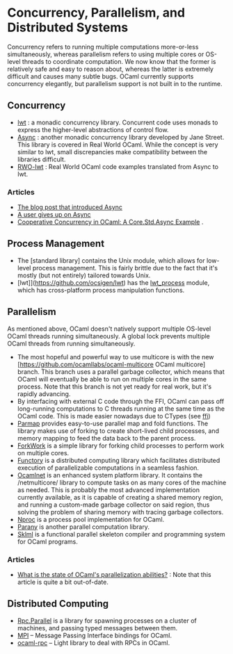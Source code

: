 # Concurrency, Parallelism, and Distributed Systems

Concurrency refers to running multiple computations more-or-less simultaneously, whereas parallelism refers to using multiple cores or OS-level threads to coordinate computation. We now know that the former is relatively safe and easy to reason about, whereas the latter is extremely difficult and causes many subtle bugs. OCaml currently supports concurrency elegantly, but parallelism support is not built in to the runtime.

## Concurrency

* [lwt](https://github.com/ocsigen/lwt) : a monadic concurrency library. Concurrent code uses monads to express the higher-level abstractions of control flow.
* [Async](https://github.com/janestreet/async) : another monadic concurrency library developed by Jane Street. This library is covered in Real World OCaml. While the concept is very similar to lwt, small discrepancies make compatibility between the libraries difficult.
* [RWO-lwt](https://github.com/dkim/rwo-lwt) : Real World OCaml code examples translated from Async to lwt.

### Articles

* [The blog post that introduced Async](https://blog.janestreet.com/announcing-async/)
* [A user gives up on Async](http://rgrinberg.com/posts/abandoning-async/)
* [Cooperative Concurrency in OCaml: A Core.Std.Async Example](http://philtomson.github.io/blog/2014/07/09/core-dot-async-example/) .

## Process Management

* The [standard library] contains the Unix module, which allows for low-level process management. This is fairly brittle due to the fact that it's mostly (but not entirely) tailored towards Unix.
* [lwt]](https://github.com/ocsigen/lwt) has the [lwt_process](https://ocsigen.org/lwt/3.2.1/api/Lwt_process) module, which has cross-platform process manipulation functions.

## Parallelism

As mentioned above, OCaml doesn't natively support multiple OS-level OCaml threads running simultaneously. A global lock prevents multiple OCaml threads from running simultaneously.

* The most hopeful and powerful way to use multicore is with the new [https://github.com/ocamllabs/ocaml-multicore OCaml multicore] branch. This branch uses a parallel garbage collector, which means that OCaml will eventually be able to run on multiple cores in the same process. Note that this branch is not yet ready for real work, but it's rapidly advancing.
* By interfacing with external C code through the FFI, OCaml can pass off long-running computations to C threads running at the same time as the OCaml code. This is made easier nowadays due to CTypes (see [ffi](ffi.md))
* [Parmap](http://rdicosmo.github.io/parmap/)  provides easy-to-use parallel map and fold functions. The library makes use of forking to create short-lived child processes, and memory mapping to feed the data back to the parent process.
* [ForkWork](https://github.com/mlin/forkwork)  is a simple library for forking child processes to perform work on multiple cores.
* [Functory](http://functory.lri.fr/About.html)  is a distributed computing library which facilitates distributed execution of parallelizable computations in a seamless fashion.
* [Ocamlnet](http://projects.camlcity.org/projects/ocamlnet.html)  is an enhanced system platform library. It contains the /netmulticore/ library to compute tasks on as many cores of the machine as needed. This is probably the most advanced implementation currently available, as it is capable of creating a shared memory region, and running a custom-made garbage collector on said region, thus solving the problem of sharing memory with tracing garbage collectors.
* [Nproc](https://github.com/MyLifeLabs/nproc)  is a process pool implementation for OCaml.
* [Parany](https://github.com/UnixJunkie/parany)  is another parallel computation library.
* [Sklml](http://sklml.inria.fr)  is a functional parallel skeleton compiler and programming system for OCaml programs.

### Articles

* [What is the state of OCaml's parallelization abilities?](http://stackoverflow.com/questions/6588500/what-is-the-state-of-ocamls-parallelization-abilities) : Note that this article is quite a bit out-of-date.

## Distributed Computing

* [Rpc.Parallel](https://github.com/janestreet/rpc_parallel)  is a library for spawning processes on a cluster of machines, and passing typed messages between them.
* [MPI](https://github.com/xavierleroy/ocamlmpi)  – Message Passing Interface bindings for OCaml.
* [ocaml-rpc](https://github.com/mirage/ocaml-rpc)  – Light library to deal with RPCs in OCaml.
